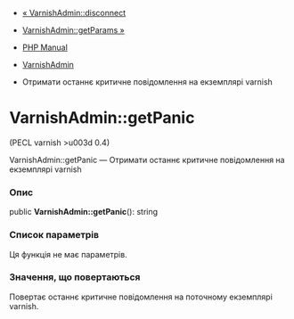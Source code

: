 - [« VarnishAdmin::disconnect](varnishadmin.disconnect.md)
- [VarnishAdmin::getParams »](varnishadmin.getparams.md)

- [PHP Manual](index.md)
- [VarnishAdmin](class.varnishadmin.md)
- Отримати останнє критичне повідомлення на екземплярі varnish

# VarnishAdmin::getPanic

(PECL varnish \>u003d 0.4)

VarnishAdmin::getPanic — Отримати останнє критичне повідомлення на
екземплярі varnish

### Опис

public **VarnishAdmin::getPanic**(): string

### Список параметрів

Ця функція не має параметрів.

### Значення, що повертаються

Повертає останнє критичне повідомлення на поточному екземплярі
varnish.
